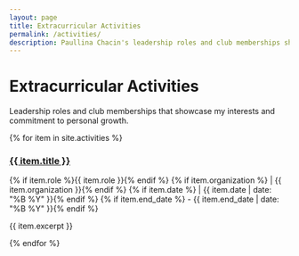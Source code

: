 ```yaml
---
layout: page
title: Extracurricular Activities
permalink: /activities/
description: Paullina Chacin's leadership roles and club memberships showcasing interests in STEM, debate, and community engagement. Explore extracurricular achievements and personal growth.
---
```


# Extracurricular Activities

Leadership roles and club memberships that showcase my interests and commitment to personal growth.

<div class="collection-list">
{% for item in site.activities %}
  <div class="collection-item">
    <h3><a href="{{ item.url | relative_url }}">{{ item.title }}</a></h3>
    <p class="meta">
      {% if item.role %}{{ item.role }}{% endif %}
      {% if item.organization %} | {{ item.organization }}{% endif %}
      {% if item.date %} | {{ item.date | date: "%B %Y" }}{% endif %}
      {% if item.end_date %} - {{ item.end_date | date: "%B %Y" }}{% endif %}
    </p>
    <p>{{ item.excerpt }}</p>
  </div>
{% endfor %}
</div>
